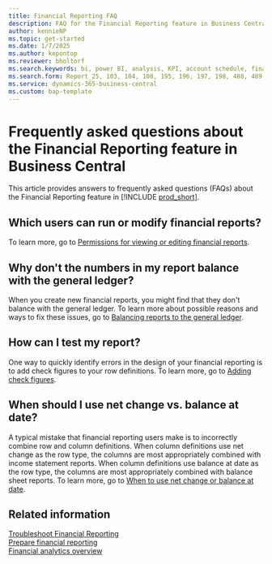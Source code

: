 ```yaml
---
title: Financial Reporting FAQ
description: FAQ for the Financial Reporting feature in Business Central.
author: kennieNP
ms.topic: get-started
ms.date: 1/7/2025
ms.author: kepontop
ms.reviewer: bholtorf
ms.search.keywords: bi, power BI, analysis, KPI, account schedule, financial report
ms.search.form: Report_25, 103, 104, 108, 195, 196, 197, 198, 488, 489, 490, 764, 765, 766
ms.service: dynamics-365-business-central
ms.custom: bap-template
---
```


# Frequently asked questions about the Financial Reporting feature in Business Central

This article provides answers to frequently asked questions (FAQs) about the Financial Reporting feature in [!INCLUDE [prod_short](includes/prod_short.md)].

<!-- This question is not ready for publish
## New report/row/column definitions are not available after an upgrade. How do I get access to them?

Finanical report/row/column definitions are stored as data in the [!INCLUDE [prod_short](prod_short.md)] database. To make sure your definitions are not overwritten or changed during upgrades, new report/row/column definitions are only available in new [!INCLUDE [prod_short](prod_short.md)] companies. 

If you want to make new report/row/column definitions available in existing companies, do as follows:
1. creating a new company 
1. Export the definitions you would like as configuration packages. 
1. Shift to the company where you want the new definitions.
1. Import configuration packages with the new definitions. 

To learn more, go to [Import or export financial report definitions](bi-how-work-account-schedule.md#import-or-export-financial-report-definitions). 
-->

## Which users can run or modify financial reports?

To learn more, go to [Permissions for viewing or editing financial reports](bi-how-work-account-schedule.md#permissions-for-viewing-or-editing-financial-reports).

## Why don't the numbers in my report balance with the general ledger?

When you create new financial reports, you might find that they don't balance with the general ledger. To learn more about possible reasons and ways to fix these issues, go to [Balancing reports to the general ledger](bi-troubleshoot-financial-reports.md#balancing-reports-to-the-general-ledger).

## How can I test my report?

One way to quickly identify errors in the design of your financial reporting is to add check figures to your row definitions. To learn more, go to [Adding check figures](bi-troubleshoot-financial-reports.md#adding-check-figures).

## When should I use net change vs. balance at date?

A typical mistake that financial reporting users make is to incorrectly combine row and column definitions. When column definitions use net change as the row type, the columns are most appropriately combined with income statement reports. When column definitions use balance at date as the row type, the columns are most appropriately combined with balance sheet reports. To learn more, go to [When to use net change or balance at date](bi-troubleshoot-financial-reports.md#when-to-use-net-change-or-balance-at-date).

## Related information

[Troubleshoot Financial Reporting](bi-troubleshoot-financial-reports.md)  
[Prepare financial reporting](bi-how-work-account-schedule.md)  
[Financial analytics overview](bi.md)  